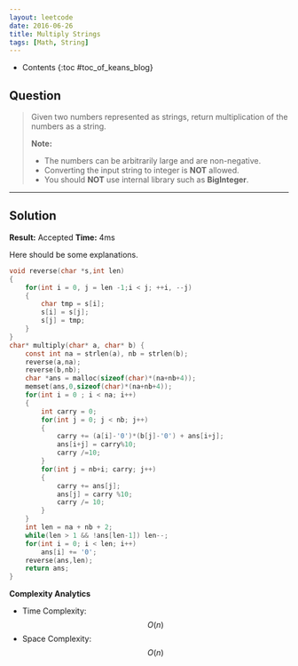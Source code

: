 ```yaml
---
layout: leetcode
date: 2016-06-26
title: Multiply Strings
tags: [Math, String]
---
```


* Contents
{:toc #toc_of_keans_blog}

## Question

> Given two numbers represented as strings, return multiplication of the numbers as a string.
>
> **Note:**
>
>  - The numbers can be arbitrarily large and are non-negative.
>  - Converting the input string to integer is **NOT** allowed.
>  - You should **NOT** use internal library such as **BigInteger**.
>     

***

## Solution

**Result:** Accepted **Time:** 4ms

Here should be some explanations.

```c
void reverse(char *s,int len)
{
    for(int i = 0, j = len -1;i < j; ++i, --j)
    {
        char tmp = s[i];
        s[i] = s[j];
        s[j] = tmp;
    }
}
char* multiply(char* a, char* b) {
    const int na = strlen(a), nb = strlen(b);
    reverse(a,na);
    reverse(b,nb);
    char *ans = malloc(sizeof(char)*(na+nb+4));
    memset(ans,0,sizeof(char)*(na+nb+4));
    for(int i = 0 ; i < na; i++)
    {
        int carry = 0;
        for(int j = 0; j < nb; j++)
        {
            carry += (a[i]-'0')*(b[j]-'0') + ans[i+j];
            ans[i+j] = carry%10;
            carry /=10;
        }
        for(int j = nb+i; carry; j++)
        {
            carry += ans[j];
            ans[j] = carry %10;
            carry /= 10;
        }
    }
    int len = na + nb + 2;
    while(len > 1 && !ans[len-1]) len--;
    for(int i = 0; i < len; i++)
        ans[i] += '0';
    reverse(ans,len);
    return ans;
}
```

**Complexity Analytics**

- Time Complexity: $$O(n)$$
- Space Complexity: $$O(n)$$
